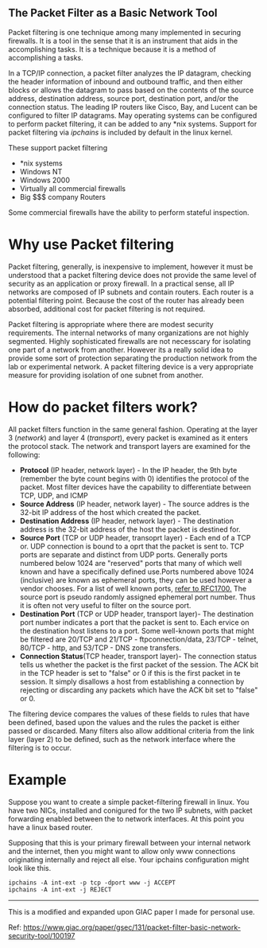 ## The Packet Filter as a Basic Network Tool

Packet filtering is one technique among many implemented in securing firewalls. It is a tool in the sense that it is an instrument 
that aids in the accomplishing tasks. It is a technique because it is a method of accomplishing a tasks.

In a TCP/IP connection, a packet filter analyzes the IP datagram, checking the header information of inbound and outbound traffic, and then either blocks or allows the datagram to pass based on the contents of the source address, destination address, source port, destination port, and/or the connection status. The leading IP routers like Cisco, Bay, and Lucent can be configured to filter IP datagrams. May operating systems can be configured to perform packet filtering, it can be added to any \*nix systems. Support for packet filtering via *ipchains* is included by default in the linux kernel.

These support packet filtering

* \*nix systems
* Windows NT
* Windows 2000
* Virtually all commercial firewalls
* Big $$$ company Routers

Some commercial firewalls have the ability to perform stateful inspection.

# Why use Packet filtering 

Packet filtering, generally, is inexpensive to implement, however it must be understood that a packet filtering device does not provide the same level of security as an application or proxy firewall. In a practical sense, all IP networks are composed of IP subnets and contain routers. Each router is a potential filtering point. Because the cost of the router has already been absorbed, additional cost for packet filtering is not required.

Packet filtering is appropriate where there are modest security requirements. The internal networks of many organizations are not highly segmented. Highly sophisticated firewalls are not necesscary for isolating one part of a network from another. However its a really solid idea to provide some sort of protection separating the production network from the lab or experimental network. A packet filtering device is a very appropriate measure for providing isolation of one subnet from another.

# How do packet filters work?

All packet filters function in the same general fashion. Operating at the layer 3 (*network*) and layer 4 (*transport*), every packet is examined as it enters the protocol stack. The network and transport layers are examined for the following:

* **Protocol** (IP header, network layer) \- In the IP header, the 9th byte (remember the byte count begins with 0) identifies the protocol of the packet. Most filter devices have the capability to differentiate between TCP, UDP, and ICMP
* **Source Address** (IP header, network layer) \- The source addres is the 32\-bit IP address of the  host which created the packet. 
* **Destination Address** (IP header, network layer) \- The destination address is the 32\-bit address of the host the packet is destined for.
* **Source Port** (TCP or UDP header, transoprt layer) \- Each end of a TCP or. UDP connection is bound to a oprt that the packet is sent to. TCP ports are separate and distinct from UDP ports. Generally ports numbered below 1024 are "reserved" ports that many of which well known and have a specifically defined use.Ports numbered above 1024 (inclusive) are known as ephemeral ports, they can be used however a vendor chooses. For a list of well known ports, [refer to RFC1700.](https://tools.ietf.org/html/rfc3232) The source port is pseudo randomly assigned ephemeral port number. Thus it is often not very useful to filter on the source port.
* **Destination Port** (TCP or UDP header, transport layer)\- The destination port number indicates a port that the packet is sent to. Each ervice on the destination host listens to a port. Some well-known ports that might be filtered are 20/TCP and 21/TCP - ftpconnection/data, 23/TCP - telnet, 80/TCP - http, and 53/TCP - DNS zone transfers.
* **Connection Status**(TCP header, transport layer)\- The connection status tells us whether the packet is the first packet of the session. The ACK bit in the TCP header is set to "false" or 0 if this is the first packet in te session. It simply disallows a host from establishing a connection by rejecting or discarding any packets which have the ACK bit set to "false" or 0.

The filtering device compares the values of these fields to rules that have been defined, based upon the values and the rules the packet is either passed or discarded. Many filters also allow additional criteria from the link layer (layer 2) to be defined, such as the network interface where the filtering is to occur.

# Example
Suppose you want to create a simple packet-filtering firewall in linux. You have two NICs, installed and conigured for the two IP subnets, with packet forwarding enabled between the to network interfaces. At this point you have a linux based router.

Supposing that this is your primary firewall between your internal network and the internet, then you might want to allow only www connections originating internally and reject all else. Your ipchains configuration might look like this.

~~~
ipchains -A int-ext -p tcp -dport www -j ACCEPT
ipchains -A int-ext -j REJECT
~~~

---
This is a modified and expanded upon GIAC paper I made for personal use.

Ref: https://www.giac.org/paper/gsec/131/packet-filter-basic-network-security-tool/100197


